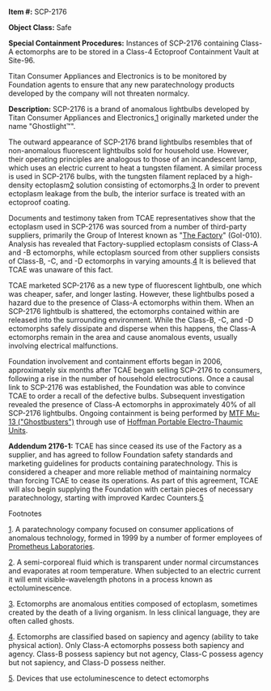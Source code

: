 **Item #:** SCP-2176

**Object Class:** Safe

**Special Containment Procedures:** Instances of SCP-2176 containing Class-A ectomorphs are to be stored in a Class-4 Ectoproof Containment Vault at Site-96.

Titan Consumer Appliances and Electronics is to be monitored by Foundation agents to ensure that any new paratechnology products developed by the company will not threaten normalcy.

**Description:** SCP-2176 is a brand of anomalous lightbulbs developed by Titan Consumer Appliances and Electronics,[1](javascript:;) originally marketed under the name "Ghostlight™".

The outward appearance of SCP-2176 brand lightbulbs resembles that of non-anomalous fluorescent lightbulbs sold for household use. However, their operating principles are analogous to those of an incandescent lamp, which uses an electric current to heat a tungsten filament. A similar process is used in SCP-2176 bulbs, with the tungsten filament replaced by a high-density ectoplasm[2](javascript:;) solution consisting of ectomorphs.[3](javascript:;) In order to prevent ectoplasm leakage from the bulb, the interior surface is treated with an ectoproof coating.

Documents and testimony taken from TCAE representatives show that the ectoplasm used in SCP-2176 was sourced from a number of third-party suppliers, primarily the Group of Interest known as "[The Factory](/factory-hub)" (GoI-010). Analysis has revealed that Factory-supplied ectoplasm consists of Class-A and -B ectomorphs, while ectoplasm sourced from other suppliers consists of Class-B, -C, and -D ectomorphs in varying amounts.[4](javascript:;) It is believed that TCAE was unaware of this fact.

TCAE marketed SCP-2176 as a new type of fluorescent lightbulb, one which was cheaper, safer, and longer lasting. However, these lightbulbs posed a hazard due to the presence of Class-A ectomorphs within them. When an SCP-2176 lightbulb is shattered, the ectomorphs contained within are released into the surrounding environment. While the Class-B, -C, and -D ectomorphs safely dissipate and disperse when this happens, the Class-A ectomorphs remain in the area and cause anomalous events, usually involving electrical malfunctions.

Foundation involvement and containment efforts began in 2006, approximately six months after TCAE began selling SCP-2176 to consumers, following a rise in the number of household electrocutions. Once a causal link to SCP-2176 was established, the Foundation was able to convince TCAE to order a recall of the defective bulbs. Subsequent investigation revealed the presence of Class-A ectomorphs in approximately 40% of all SCP-2176 lightbulbs. Ongoing containment is being performed by [MTF Mu-13 ("Ghostbusters")](/task-forces#mu-13) through use of [Hoffman Portable Electro-Thaumic Units](/grant-request-for-utilization-of-electro-thaumic-computers-t).

**Addendum 2176-1:** TCAE has since ceased its use of the Factory as a supplier, and has agreed to follow Foundation safety standards and marketing guidelines for products containing paratechnology. This is considered a cheaper and more reliable method of maintaining normalcy than forcing TCAE to cease its operations. As part of this agreement, TCAE will also begin supplying the Foundation with certain pieces of necessary paratechnology, starting with improved Kardec Counters.[5](javascript:;)

Footnotes

[1](javascript:;). A paratechnology company focused on consumer applications of anomalous technology, formed in 1999 by a number of former employees of [Prometheus Laboratories](/prometheus-labs-hub).

[2](javascript:;). A semi-corporeal fluid which is transparent under normal circumstances and evaporates at room temperature. When subjected to an electric current it will emit visible-wavelength photons in a process known as ectoluminescence.

[3](javascript:;). Ectomorphs are anomalous entities composed of ectoplasm, sometimes created by the death of a living organism. In less clinical language, they are often called ghosts.

[4](javascript:;). Ectomorphs are classified based on sapiency and agency (ability to take physical action). Only Class-A ectomorphs possess both sapiency and agency. Class-B possess sapiency but not agency, Class-C possess agency but not sapiency, and Class-D possess neither.

[5](javascript:;). Devices that use ectoluminescence to detect ectomorphs
